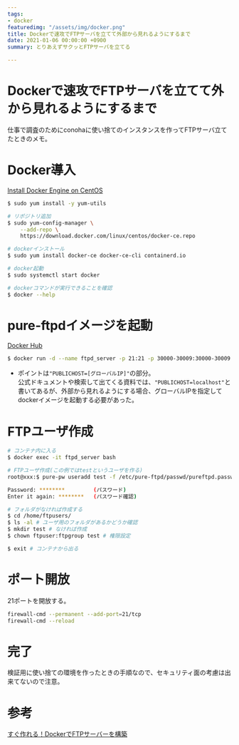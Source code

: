 ```yaml
---
tags:
- docker
featuredimg: "/assets/img/docker.png"
title: Dockerで速攻でFTPサーバを立てて外部から見れるようにするまで
date: 2021-01-06 00:00:00 +0900
summary: とりあえずサクッとFTPサーバを立てる

---
```

# Dockerで速攻でFTPサーバを立てて外から見れるようにするまで

仕事で調査のためにconohaに使い捨てのインスタンスを作ってFTPサーバ立てたときのメモ。

# Docker導入

[Install Docker Engine on CentOS](https://docs.docker.com/engine/install/centos/)

```bash
$ sudo yum install -y yum-utils

# リポジトリ追加
$ sudo yum-config-manager \
    --add-repo \
    https://download.docker.com/linux/centos/docker-ce.repo

# dockerインストール
$ sudo yum install docker-ce docker-ce-cli containerd.io

# docker起動
$ sudo systemctl start docker

# dockerコマンドが実行できることを確認
$ docker --help
```

# pure-ftpdイメージを起動

[Docker Hub](https://hub.docker.com/r/stilliard/pure-ftpd/)

```bash
$ docker run -d --name ftpd_server -p 21:21 -p 30000-30009:30000-30009 -e "PUBLICHOST=[グローバルIP]" stilliard/pure-ftpd:hardened
```

* ポイントは`"PUBLICHOST=[グローバルIP]"`の部分。  
  公式ドキュメントや検索して出てくる資料では、`"PUBLICHOST=localhost"`と書いてあるが、外部から見れるようにする場合、グローバルIPを指定してdockerイメージを起動する必要があった。

# FTPユーザ作成

```bash
# コンテナ内に入る
$ docker exec -it ftpd_server bash

# FTPユーザ作成(この例ではtestというユーザを作る)
root@xxx:$ pure-pw useradd test -f /etc/pure-ftpd/passwd/pureftpd.passwd -m -u ftpuser -d /home/ftpusers/test

Password: ********         (パスワード)
Enter it again: ********   (パスワード確認)

# フォルダがなければ作成する
$ cd /home/ftpusers/
$ ls -al # ユーザ用のフォルダがあるかどうか確認
$ mkdir test # なければ作成
$ chown ftpuser:ftpgroup test # 権限設定

$ exit # コンテナから出る
```

# ポート開放

21ポートを開放する。

```bash
firewall-cmd --permanent --add-port=21/tcp
firewall-cmd --reload
```

# 完了

検証用に使い捨ての環境を作ったときの手順なので、セキュリティ面の考慮は出来てないので注意。

# 参考

[すぐ作れる！DockerでFTPサーバーを構築](https://www.sukerou.com/2019/07/dockerftp.html)